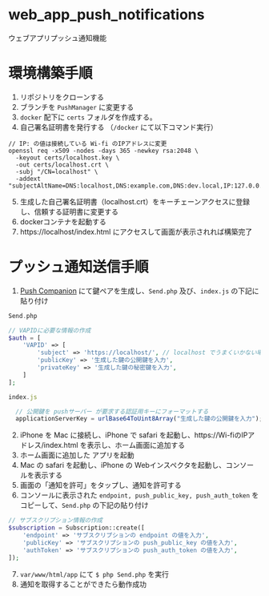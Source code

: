 # web_app_push_notifications
ウェブアプリプッシュ通知機能

# 環境構築手順
1. リポジトリをクローンする
2. ブランチを `PushManager` に変更する
3. `docker` 配下に `certs` フォルダを作成する。
4. 自己署名証明書を発行する （`/docker` にて以下コマンド実行）

```
// IP: の値は接続している Wi-fi のIPアドレスに変更
openssl req -x509 -nodes -days 365 -newkey rsa:2048 \
  -keyout certs/localhost.key \
  -out certs/localhost.crt \
  -subj "/CN=localhost" \
  -addext "subjectAltName=DNS:localhost,DNS:example.com,DNS:dev.local,IP:127.0.0.1"
```
5. 生成した自己署名証明書（localhost.crt）をキーチェーンアクセスに登録し、信頼する証明書に変更する
6. dockerコンテナを起動する
7. https://localhost/index.html にアクセスして画面が表示されれば構築完了



# プッシュ通知送信手順
1. [Push Companion](https://web-push-codelab.glitch.me/) にて鍵ペアを生成し、`Send.php` 及び、`index.js` の下記に貼り付け
```php
Send.php

// VAPIDに必要な情報の作成
$auth = [
    'VAPID' => [
        'subject' => 'https://localhost/', // localhost でうまくいかない場合はIPアドレスを指定
        'publicKey' => '生成した鍵の公開鍵を入力',
        'privateKey' => '生成した鍵の秘密鍵を入力',
    ]
];
```
```javascript
index.js

  // 公開鍵を pushサーバー が要求する認証用キーにフォーマットする
  applicationServerKey = urlBase64ToUint8Array("生成した鍵の公開鍵を入力");
```

2. iPhone を Mac に接続し、iPhone で safari を起動し、https://Wi-fiのIPアドレス/index.html を表示し、ホーム画面に追加する
3. ホーム画面に追加した アプリを起動
4. Mac の safari を起動し、iPhone の Webインスペクタを起動し、コンソールを表示する
5. 画面の「通知を許可」をタップし、通知を許可する
6. コンソールに表示された `endpoint, push_public_key, push_auth_token` をコピーして、`Send.php` の下記の貼り付け
```php
// サブスクリプション情報の作成
$subscription = Subscription::create([
    'endpoint' => 'サブスクリプションの endpoint の値を入力',
    'publicKey' => 'サブスクリプションの push_public_key の値を入力',
    'authToken' => 'サブスクリプションの push_auth_token の値を入力',
]);
```
7. `var/www/html/app` にて `$ php Send.php` を実行
8. 通知を取得することができたら動作成功
